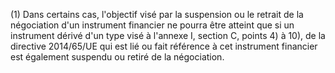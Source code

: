 (1) Dans certains cas, l'objectif visé par la suspension ou le retrait de la négociation d'un instrument financier ne pourra être atteint que si un instrument dérivé d'un type visé à l'annexe I, section C, points 4) à 10), de la directive 2014/65/UE qui est lié ou fait référence à cet instrument financier est également suspendu ou retiré de la négociation.